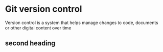 # Git version control

Version control is a system that helps manage changes to code, documents or other digital content over time 

## second heading